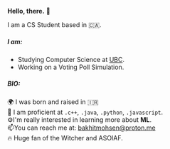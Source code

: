 <strong>Hello, there.</strong> 👋 

I am a CS Student based in :canada:.
##### I am:
- Studying Computer Science at [UBC](https://github.com/ubc).
- Working on a Voting Poll Simulation.

##### BIO:
🌍 I was born and raised in :iran:<br>
:100: I am proficient at `.c++`, `.java`, `.python`, `.javascript`.<br>
⚙️I'm really interested in learning more about <strong>ML</strong>.<br>
📫You can reach me at: [bakhitmohsen@proton.me](bakhitmohsen@proton.me)<br>
:fire: Huge fan of the Witcher and ASOIAF.
